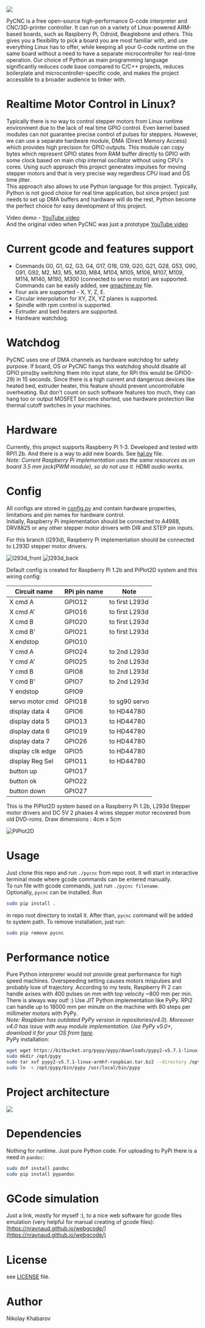 ![](https://cloud.githubusercontent.com/assets/8740775/26766365/14796b54-4999-11e7-8ca2-9428a45878ab.png)  

PyCNC is a free open-source high-performance G-code interpreter and
CNC/3D-printer controller. It can run on a variety of Linux-powered ARM-based
boards, such as Raspberry Pi, Odroid, Beaglebone and others. This gives you a
flexibility to pick a board you are most familiar with, and use everything
Linux has to offer, while keeping all your G-code runtime on the same board
without a need to have a separate microcontroller for real-time operation.
Our choice of Python as main programming language significantly reduces code
base compared to C/C++ projects, reduces boilerplate and microcontroller-specific
code, and makes the project accessible to a broader audience to tinker with.

# Realtime Motor Control in Linux?
Typically there is no way to control stepper motors from Linux runtime
environment due to the lack of real time GPIO control. Even kernel based
modules can not guarantee precise control of pulses for steppers.
However, we can use a separate hardware module, DMA (Direct Memory Access)
which provides high precision for GPIO outputs. This module can copy bytes which
represent GPIO states from RAM buffer directly to GPIO with some clock based
on main chip internal oscillator without using CPU's cores. Using such approach
this project generates impulses for moving stepper motors and that is very
precise way regardless CPU load and OS time jitter.  
This approach also allows to use Python language for this project. Typically,
Python is not good choice for real time application, but since project just
needs to set up DMA buffers and hardware will do the rest, Python become the
perfect choice for easy development of this project.

Video demo - [YouTube video](https://youtu.be/41wdmmztTNA)  
And the original video when PyCNC was just a prototype [YouTube video](https://youtu.be/vcedo59raS4)

# Current gcode and features support
* Commands G0, G1, G2, G3, G4, G17, G18, G19, G20, G21, G28, G53, G90, G91, G92,
M2, M3, M5, M30, M84, M104, M105, M106, M107, M109, M114, M140, M190, M300 (connected to servo motor) are
supported. Commands can be easily added, see [gmachine.py](./cnc/gmachine.py)
file.
* Four axis are supported - X, Y, Z, E.
* Circular interpolation for XY, ZX, YZ planes is supported.
* Spindle with rpm control is supported.
* Extruder and bed heaters are supported.
* Hardware watchdog.

# Watchdog
PyCNC uses one of DMA channels as hardware watchdog for safety purpose. If
board, OS or PyCNC hangs this watchdog should disable all GPIO pins(by
switching them into input state, for RPi this would be GPIO0-29) in 15 seconds.
Since there is a high current and dangerous devices like heated bed, extruder
heater, this feature should prevent uncontrollable overheating. But don't count
on such software features too much, they can hang too or output MOSFET become
shorted, use hardware protection like thermal cutoff switches in your machines.

# Hardware
Currently, this project supports Raspberry Pi 1-3. Developed and tested with
RPI1.2b. And there is a way to add new boards. See [hal.py](./cnc/hal.py) file.  
_Note: Current Raspberry Pi implementation uses the same resources as on board
3.5 mm jack(PWM module), so do not use it. HDMI audio works._

# Config
All configs are stored in [config.py](./cnc/config.py) and contain hardware
properties, limitations and pin names for hardware control.  
Initially, Raspberry Pi implementation should be connected to A4988, DRV8825 or any other
stepper motor drivers with DIR and STEP pin inputs.

For this branch (l293d), Raspberry Pi implementation should be connected to L293D stepper motor drivers.

![l293d_front](https://github.com/sinseman44/PyCNC/blob/l293d/.github/images/l293d_1.png)
![l293d_back](https://github.com/sinseman44/PyCNC/blob/l293d/.github/images/l293d_2.png)

Default config is created for Raspberry Pi 1.2b and PiPlot2D system and this wiring config:

| Circuit name     | RPi pin name |  Note           |
|------------------|--------------|-----------------|
| X cmd A          | GPIO12       | to first L293d  |
| X cmd A'         | GPIO16       | to first L293d  |
| X cmd B          | GPIO20       | to first L293d  |
| X cmd B'         | GPIO21       | to first L293d  |
| X endstop        | GPIO10       |                 |
| Y cmd A          | GPIO24       | to 2nd L293d    |
| Y cmd A'         | GPIO25       | to 2nd L293d    |
| Y cmd B          | GPIO8        | to 2nd L293d    |
| Y cmd B'         | GPIO7        | to 2nd L293d    |
| Y endstop        | GPIO9        |                 |
| servo motor cmd  | GPIO18       | to sg90 servo   |
| display data 4   | GPIO6        | to HD44780      |
| display data 5   | GPIO13       | to HD44780      |
| display data 6   | GPIO19       | to HD44780      |
| display data 7   | GPIO26       | to HD44780      |
| display clk edge | GPIO5        | to HD44780      |
| display Reg Sel  | GPIO11       | to HD44780      |
| button up        | GPIO17       |                 |
| button ok        | GPIO22       |                 |
| button down      | GPIO27       |                 |

This is the PiPlot2D system based on a Raspberry Pi 1.2b, L293d Stepper motor drivers and 
DC 5V 2 phases 4 wires stepper motor recovered from old DVD-roms.
Draw dimensions : 4cm x 5cm 

![PiPlot2D](https://github.com/sinseman44/PyCNC/blob/l293d/.github/images/PiPlot2D.png)

# Usage
Just clone this repo and run `./pycnc` from repo root. It will start in
interactive terminal mode where gcode commands can be entered manually.  
To run file with gcode commands, just run `./pycnc filename`.  
Optionally, `pycnc` can be installed. Run
```bash
sudo pip install .
```
in repo root directory to install it. After than, `pycnc` command will be added
to system path. To remove installation, just run:
```bash
sudo pip remove pycnc
```

# Performance notice
Pure Python interpreter would not provide great performance for high speed
machines. Overspeeding setting causes motors mispulses and probably lose of
trajectory. According to my tests, Raspberry Pi 2 can handle axises with 400
 pulses on mm with top velocity ~800 mm per min. There is always way out! :)
Use JIT Python implementation like PyPy. RPi2 can handle up to 18000 mm per
minute on the machine with 80 steps per millimeter motors with PyPy.  
_Note: Raspbian has outdated PyPy version in repositories(v4.0). Moreover v4.0
has issue with `mmap` module implementation. Use PyPy v5.0+, download it for
your OS from [here](https://pypy.org/download.html)._  
PyPy installation:
```bash
wget wget https://bitbucket.org/pypy/pypy/downloads/pypy2-v5.7.1-linux-armhf-raspbian.tar.bz2
sudo mkdir /opt/pypy
sudo tar xvf pypy2-v5.7.1-linux-armhf-raspbian.tar.bz2 --directory /opt/pypy/ --strip-components=1
sudo ln -s /opt/pypy/bin/pypy /usr/local/bin/pypy
```

# Project architecture
![](https://user-images.githubusercontent.com/8740775/27770129-c8c3592c-5f41-11e7-8a9c-254d5a88ed77.png)

# Dependencies
Nothing for runtime. Just pure Python code.
For uploading to PyPi there is a need in `pandoc`:
```bash
sudo dnf install pandoc
sudo pip install pypandoc
```

# GCode simulation
Just a link, mostly for myself :), to a nice web software for gcode files
emulation (very helpful for manual creating of gcode files):
[https://nraynaud.github.io/webgcode/](https://nraynaud.github.io/webgcode/)

# License
see [LICENSE](./LICENSE) file.

# Author
Nikolay Khabarov

